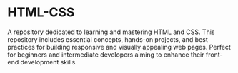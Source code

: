 # HTML-CSS
A repository dedicated to learning and mastering HTML and CSS. This repository includes essential concepts, hands-on projects, and best practices for building responsive and visually appealing web pages. Perfect for beginners and intermediate developers aiming to enhance their front-end development skills.
